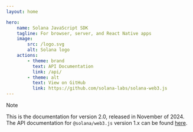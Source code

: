 ```yaml
---
layout: home

hero:
    name: Solana JavaScript SDK
    tagline: For browser, server, and React Native apps
    image:
        src: /logo.svg
        alt: Solana logo
    actions:
        - theme: brand
          text: API Documentation
          link: /api/
        - theme: alt
          text: View on GitHub
          link: https://github.com/solana-labs/solana-web3.js
---
```


> [!NOTE]
> This is the documentation for version 2.0, released in November of 2024. The API documentation for `@solana/web3.js` version 1.x can be found [here](https://solana-labs.github.io/solana-web3.js/api/v1.x/).
